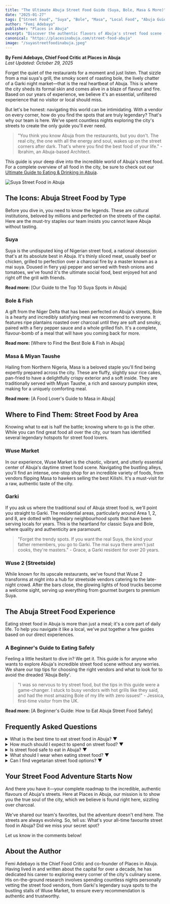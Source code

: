 ```yaml
---
title: "The Ultimate Abuja Street Food Guide (Suya, Bole, Masa & More)"
date: "2025-01-27"
tags: ["Street Food", "Suya", "Bole", "Masa", "Local Food", "Abuja Guide", "Food and Drink"]
author: "Femi Adebayo"
publisher: "Places in Abuja"
excerpt: "Discover the authentic flavors of Abuja's street food scene - from legendary suya spots to bustling night markets. Your complete guide to eating like a local."
canonical: "https://placesinabuja.com/street-food-abuja"
image: "/suyastreetfoodinabuja.jpeg"
---
```


**By Femi Adebayo, Chief Food Critic at Places in Abuja**  
*Last Updated: October 29, 2025*

Forget the quiet of the restaurants for a moment and just listen. That sizzle from a mai suya's grill, the smoky scent of roasting bole, the lively chatter of a Garki night market—that is the real heartbeat of Abuja. This is where the city sheds its formal skin and comes alive in a blaze of flavour and fire. Based on our years of experience, we believe it's an essential, unfiltered experience that no visitor or local should miss.

But let's be honest: navigating this world can be intimidating. With a vendor on every corner, how do you find the spots that are truly legendary? That's why our team is here. We've spent countless nights exploring the city's streets to create the only guide you'll ever need.

> "You think you know Abuja from the restaurants, but you don't. The real city, the one with all the energy and soul, wakes up on the street corners after dark. That's where you find the best food of your life." - Ibrahim, an Abuja-based Architect.

This guide is your deep dive into the incredible world of Abuja's street food. For a complete overview of all food in the city, be sure to check out our [Ultimate Guide to Eating & Drinking in Abuja](/blog/food-drink-abuja).

![Suya Street Food in Abuja](/suyastreetfoodinabuja.jpeg)

## The Icons: Abuja Street Food by Type

Before you dive in, you need to know the legends. These are cultural institutions, beloved by millions and perfected on the streets of the capital. Here are the must-try staples our team insists you cannot leave Abuja without tasting.

### Suya

Suya is the undisputed king of Nigerian street food, a national obsession that's at its absolute best in Abuja. It's thinly sliced meat, usually beef or chicken, grilled to perfection over a charcoal fire by a master known as a mai suya. Doused in fiery yaji pepper and served with fresh onions and tomatoes, we've found it's the ultimate social food, best enjoyed hot and right off the grill with friends.

**Read more:** [Our Guide to the Top 10 Suya Spots in Abuja]

### Bole & Fish

A gift from the Niger Delta that has been perfected on Abuja's streets, Bole is a hearty and incredibly satisfying meal we recommend to everyone. It features ripe plantains roasted over charcoal until they are soft and smoky, paired with a fiery pepper sauce and a whole grilled fish. It's a complete, flavour-bomb of a meal that will have you coming back for more.

**Read more:** [Where to Find the Best Bole & Fish in Abuja]

### Masa & Miyan Taushe

Hailing from Northern Nigeria, Masa is a beloved staple you'll find being expertly prepared across the city. These are fluffy, slightly sour rice cakes, pan-fried to have a delightfully crispy exterior and a soft inside. They are traditionally served with Miyan Taushe, a rich and savoury pumpkin stew, making for a uniquely comforting meal.

**Read more:** [A Food Lover's Guide to Masa in Abuja]

## Where to Find Them: Street Food by Area

Knowing what to eat is half the battle; knowing where to go is the other. While you can find great food all over the city, our team has identified several legendary hotspots for street food lovers.

### Wuse Market

In our experience, Wuse Market is the chaotic, vibrant, and utterly essential center of Abuja's daytime street food scene. Navigating the bustling alleys, you'll find an intense, one-stop shop for an incredible variety of foods, from vendors flipping Masa to hawkers selling the best Kilishi. It's a must-visit for a raw, authentic taste of the city.

### Garki

If you ask us where the traditional soul of Abuja street food is, we'll point you straight to Garki. The residential areas, particularly around Area 1, 2, and 8, are dotted with legendary neighbourhood spots that have been serving locals for years. This is the heartland for classic Suya and Bole, where quality and authenticity are paramount.

> "Forget the trendy spots. If you want the real Suya, the kind your father remembers, you go to Garki. The mai suya there aren't just cooks, they're masters." - Grace, a Garki resident for over 20 years.

### Wuse 2 (Streetside)

While known for its upscale restaurants, we've found that Wuse 2 transforms at night into a hub for streetside vendors catering to the late-night crowd. After the bars close, the glowing lights of food trucks become a welcome sight, serving up everything from gourmet burgers to premium Suya.

## The Abuja Street Food Experience

Eating street food in Abuja is more than just a meal; it's a core part of daily life. To help you navigate it like a local, we've put together a few guides based on our direct experiences.

### A Beginner's Guide to Eating Safely

Feeling a little hesitant to dive in? We get it. This guide is for anyone who wants to explore Abuja's incredible street food scene without any worries. We share our top tips for choosing the right vendors and what to look for to avoid the dreaded 'Abuja Belly'.

> "I was so nervous to try street food, but the tips in this guide were a game-changer. I stuck to busy vendors with hot grills like they said, and had the most amazing Bole of my life with zero issues!" - Jessica, first-time visitor from the UK.

**Read more:** [A Beginner's Guide: How to Eat Abuja Street Food Safely]

## Frequently Asked Questions

<div className="space-y-3 my-8">

<details className="group bg-white/5 dark:bg-white/5 backdrop-blur-sm border border-white/10 dark:border-white/10 rounded-lg p-4 shadow-lg hover:bg-white/10 transition-colors duration-200">
<summary className="cursor-pointer text-lg font-semibold text-green-400 hover:text-green-300 transition-colors duration-200 list-none">
<span className="flex items-center justify-between">
<span>What is the best time to eat street food in Abuja?</span>
<span className="text-green-400 group-open:rotate-180 transition-transform duration-200">▼</span>
</span>
</summary>
<p className="text-gray-300 leading-relaxed mt-3 pt-3 border-t border-white/10">The best time is typically in the evening from 6 PM onwards, when vendors set up their grills and the atmosphere comes alive. Many locals prefer the cooler evening hours for outdoor dining.</p>
</details>

<details className="group bg-white/5 dark:bg-white/5 backdrop-blur-sm border border-white/10 dark:border-white/10 rounded-lg p-4 shadow-lg hover:bg-white/10 transition-colors duration-200">
<summary className="cursor-pointer text-lg font-semibold text-green-400 hover:text-green-300 transition-colors duration-200 list-none">
<span className="flex items-center justify-between">
<span>How much should I expect to spend on street food?</span>
<span className="text-green-400 group-open:rotate-180 transition-transform duration-200">▼</span>
</span>
</summary>
<p className="text-gray-300 leading-relaxed mt-3 pt-3 border-t border-white/10">Street food in Abuja is very affordable. A portion of suya typically costs ₦500-₦1,500, while bole and fish can range from ₦800-₦2,000. Masa with miyan taushe usually costs ₦300-₦800.</p>
</details>

<details className="group bg-white/5 dark:bg-white/5 backdrop-blur-sm border border-white/10 dark:border-white/10 rounded-lg p-4 shadow-lg hover:bg-white/10 transition-colors duration-200">
<summary className="cursor-pointer text-lg font-semibold text-green-400 hover:text-green-300 transition-colors duration-200 list-none">
<span className="flex items-center justify-between">
<span>Is street food safe to eat in Abuja?</span>
<span className="text-green-400 group-open:rotate-180 transition-transform duration-200">▼</span>
</span>
</summary>
<p className="text-gray-300 leading-relaxed mt-3 pt-3 border-t border-white/10">Yes, when you choose the right vendors. Look for busy stalls with hot grills, fresh ingredients, and good hygiene practices. We have a complete safety guide with detailed tips for first-time visitors.</p>
</details>

<details className="group bg-white/5 dark:bg-white/5 backdrop-blur-sm border border-white/10 dark:border-white/10 rounded-lg p-4 shadow-lg hover:bg-white/10 transition-colors duration-200">
<summary className="cursor-pointer text-lg font-semibold text-green-400 hover:text-green-300 transition-colors duration-200 list-none">
<span className="flex items-center justify-between">
<span>What should I wear when eating street food?</span>
<span className="text-green-400 group-open:rotate-180 transition-transform duration-200">▼</span>
</span>
</summary>
<p className="text-gray-300 leading-relaxed mt-3 pt-3 border-t border-white/10">Dress comfortably and casually. Avoid white or expensive clothing as street food can be messy. Comfortable shoes are recommended as you'll likely be standing or sitting on stools.</p>
</details>

<details className="group bg-white/5 dark:bg-white/5 backdrop-blur-sm border border-white/10 dark:border-white/10 rounded-lg p-4 shadow-lg hover:bg-white/10 transition-colors duration-200">
<summary className="cursor-pointer text-lg font-semibold text-green-400 hover:text-green-300 transition-colors duration-200 list-none">
<span className="flex items-center justify-between">
<span>Can I find vegetarian street food options?</span>
<span className="text-green-400 group-open:rotate-180 transition-transform duration-200">▼</span>
</span>
</summary>
<p className="text-gray-300 leading-relaxed mt-3 pt-3 border-t border-white/10">Yes! Look for roasted plantain (bole without fish), masa, akara (bean cakes), and various vegetable soups. Many vendors also offer grilled vegetables and plant-based options.</p>
</details>

</div>

## Your Street Food Adventure Starts Now

And there you have it—your complete roadmap to the incredible, authentic flavours of Abuja's streets. Here at Places in Abuja, our mission is to show you the true soul of the city, which we believe is found right here, sizzling over charcoal.

We've shared our team's favorites, but the adventure doesn't end here. The streets are always evolving. So, tell us: What's your all-time favourite street food in Abuja? Did we miss your secret spot?

Let us know in the comments below!

## About the Author

Femi Adebayo is the Chief Food Critic and co-founder of Places in Abuja. Having lived in and written about the capital for over a decade, he has dedicated his career to exploring every corner of the city's culinary scene. His on-the-ground research involves spending countless nights personally vetting the street food vendors, from Garki's legendary suya spots to the bustling stalls of Wuse Market, to ensure every recommendation is authentic and trustworthy.
